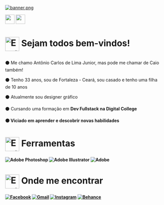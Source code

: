 [![banner.png](https://i.postimg.cc/dtsgkbsv/banner.png)](https://github.com/AntonioCaio27/AntonioCaio27)

<a href="https://www.linkedin.com/in/antoniocarlosdelimajunior27/"><img height="30" src="https://marcas-logos.net/wp-content/uploads/2020/01/LinkedIn-s%C3%ADmbolo.jpg"></a>
<a href="https://www.behance.net/caioinked"><img height="30" src="https://www.vectorlogo.zone/logos/behance/behance-ar21.png"></a></p>

  
# <p> <img alt="Earth Gif" src="https://64.media.tumblr.com/691d9ac13eb0afd8392a813ef4013527/tumblr_mnem8us7hb1r4mh0bo1_500.gifv" height="45" align="center"/>&nbsp;Sejam todos bem-vindos!

:black_circle: Me chamo Antônio Carlos de Lima Junior, mas pode me chamar de Caio também!<p>
:black_circle: Tenho 33 anos, sou de Fortaleza - Ceará, sou casado e tenho uma filha de 10 anos<p>
:black_circle: Atualmente sou designer gráfico<p>
:black_circle: Cursando uma formação em <b>Dev Fullstack<b> na <b>Digital College<p>
:black_circle: Viciado em aprender e descobrir novas habilidades<p>

 
# <img alt="Earth Gif" src="https://64.media.tumblr.com/691d9ac13eb0afd8392a813ef4013527/tumblr_mnem8us7hb1r4mh0bo1_500.gifv" height="45" align="center"/>&nbsp;Ferramentas

![Adobe Photoshop](https://img.shields.io/badge/adobe%20photoshop-%2331A8FF.svg?style=for-the-badge&logo=adobe%20photoshop&logoColor=white)
![Adobe Illustrator](https://img.shields.io/badge/adobe%20illustrator-%23FF9A00.svg?style=for-the-badge&logo=adobe%20illustrator&logoColor=white)
![Adobe](https://img.shields.io/badge/adobe-%23FF0000.svg?style=for-the-badge&logo=adobe&logoColor=white)

# <img alt="Earth Gif" src="https://64.media.tumblr.com/691d9ac13eb0afd8392a813ef4013527/tumblr_mnem8us7hb1r4mh0bo1_500.gifv" height="45" align="center"/>&nbsp;Onde me encontrar

[![Facebook](https://img.shields.io/badge/Facebook-%231877F2.svg?style=for-the-badge&logo=Facebook&logoColor=white)](https://www.facebook.com/caioinked-103660624787951/)
[![Gmail](https://img.shields.io/badge/Gmail-D14836?style=for-the-badge&logo=gmail&logoColor=white)](mailto:contatoinked@gmail.com)
[![Instagram](https://img.shields.io/badge/Instagram-%23E4405F.svg?style=for-the-badge&logo=Instagram&logoColor=white)](https://www.instagram.com/caioinked/)
[![Behance](https://img.shields.io/badge/Behance-1769ff?style=for-the-badge&logo=behance&logoColor=white)](https://www.behance.net/caioinked)
